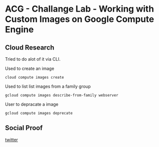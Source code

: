 <!-- This is a template you can use for quick progress days. It removes a lot of the steps we encourage you to share in the longer template 000-DAY-ARTICLE-LONG-TEMPLATE.MD-->

# ACG - Challange Lab - Working with Custom Images on Google Compute Engine

## Cloud Research

Tried to do alot of it via CLI. 

Used to create an image
```
cloud compute images create
```

Used to list list images from a family group 
```
gcloud compute images describe-from-family webserver
```

User to depracate a image
```
gcloud compute images deprecate
```

## Social Proof


[twitter](https://twitter.com/roylink/status/1531824903976108033)
